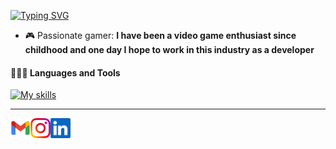 [![Typing SVG](https://readme-typing-svg.demolab.com?font=Fira+Code&weight=600&size=50&duration=2500&pause=50&color=17F700&background=000000&center=true&vCenter=true&multiline=true&random=false&width=1000&height=210&lines=Hello+World!;My+name+is+Andrea;Welcome+to+my+Readme)](https://git.io/typing-svg)

- 🎮 Passionate gamer: **I have been a video game enthusiast since childhood and one day I hope to work in this industry as a developer**

#### 👨🏻‍💻 Languages and Tools <br />
[![My skills](https://skillicons.dev/icons?i=js,html,css,cs,dotnet,git,github,nodejs,postman,react,redux,sass,ts,visualstudio,vscode,windows)](https://skillicons.dev)

---

<a href="mailto:pes.andrea@outlook.it">
  <img height="32" align="left" alt="Mail" src="https://github.com/AndreaPes6/AndreaPes6/blob/main/Assets/gmail.png" />
</a>

<a href="https://www.linkedin.com/in/andrea-pes-938845214/">
  <img height="32" align="left" alt="Instagram" src="https://github.com/AndreaPes6/AndreaPes6/blob/main/Assets/instagram.png" />
</a>

<a href="https://www.instagram.com/andrea__pes/">
  <img height="32" align="left" alt="Linkedin" src="https://github.com/AndreaPes6/AndreaPes6/blob/main/Assets/linkedin.png" />
</a>
